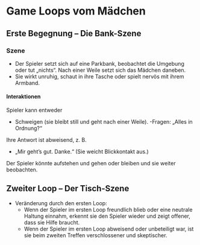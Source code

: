 # Game Loops vom Mädchen

## Erste Begegnung – Die Bank-Szene

### Szene

- Der Spieler setzt sich auf eine Parkbank, beobachtet die Umgebung oder tut „nichts“. Nach einer Weile setzt sich das Mädchen daneben.
- Sie wirkt unruhig, schaut in ihre Tasche oder spielt nervös mit ihrem Armband.
  
#### Interaktionen

Spieler kann entweder

- Schweigen (sie bleibt still und geht nach einer Weile).
-Fragen: „Alles in Ordnung?“

Ihre Antwort ist abweisend, z. B.

- „Mir geht’s gut. Danke.“ (Sie weicht Blickkontakt aus.)

Der Spieler könnte aufstehen und gehen oder bleiben und sie weiter beobachten.

## Zweiter Loop – Der Tisch-Szene

- Veränderung durch den ersten Loop:
  - Wenn der Spieler im ersten Loop freundlich blieb oder eine neutrale Haltung einnahm, erkennt sie den Spieler wieder und zeigt offener, dass sie Hilfe braucht.
  - Wenn der Spieler im ersten Loop abweisend oder unbeteiligt war, ist sie beim zweiten Treffen verschlossener und skeptischer.
